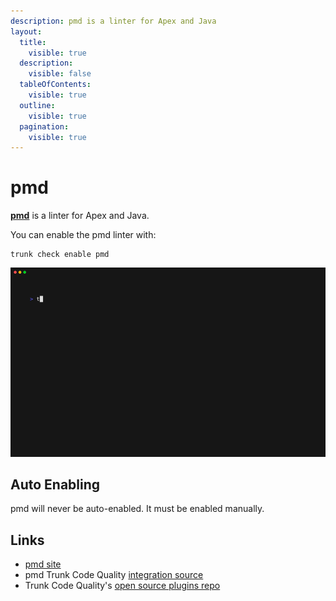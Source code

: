 ```yaml
---
description: pmd is a linter for Apex and Java
layout:
  title:
    visible: true
  description:
    visible: false
  tableOfContents:
    visible: true
  outline:
    visible: true
  pagination:
    visible: true
---
```


# pmd

[**pmd**](https://pmd.github.io/) is a linter for Apex and Java.

You can enable the pmd linter with:

```shell
trunk check enable pmd
```

![pmd example output](../../configuration/supported/pmd.gif)

## Auto Enabling

pmd will never be auto-enabled. It must be enabled manually.

## Links

* [pmd site](https://pmd.github.io/)
* pmd Trunk Code Quality [integration source](https://github.com/trunk-io/plugins/tree/main/linters/pmd)
* Trunk Code Quality's [open source plugins repo](https://github.com/trunk-io/plugins/tree/main)
